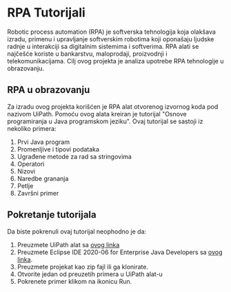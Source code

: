 # RPA Tutorijali

Robotic process automation (RPA) je softverska tehnologija koja olakšava izradu, primenu i upravljanje softverskim robotima koji oponašaju ljudske radnje u interakciji sa digitalnim sistemima i softverima. RPA alati se najčešće koriste u bankarstvu, maloprodaji, proizvodnji i telekomunikacijama. Cilj ovog projekta je analiza upotrebe RPA tehnologije u obrazovanju. 

## RPA u obrazovanju 

Za izradu ovog projekta korišćen je RPA alat otvorenog izvornog koda pod nazivom UiPath. Pomoću ovog alata kreiran je tutorijal "Osnove programiranja u Java programskom jeziku". Ovaj tutorijal se sastoji iz nekoliko primera:<br />
1. Prvi Java program <br />
2. Promenljive i tipovi podataka <br />
3. Ugrađene metode za rad sa stringovima <br />
4. Operatori <br />
5. Nizovi <br />
6. Naredbe grananja <br />
7. Petlje <br />
8. Završni primer <br />

## Pokretanje tutorijala

Da biste pokrenuli ovaj tutorijal neophodno je da:
1. Preuzmete UiPath alat sa [ovog linka](https://www.uipath.com/developers/studio-download)
2. Preuzmete Eclipse IDE 2020-06 for Enterprise Java Developers sa [ovog linka](https://www.eclipse.org/downloads/packages/release/2020-06/r/eclipse-ide-enterprise-java-developers).
3. Preuzmete projekat kao zip fajl ili ga klonirate.
4. Otvorite jedan od preuzetih primera u UiPath alat-u 
5. Pokrenete primer klikom na ikonicu Run.
